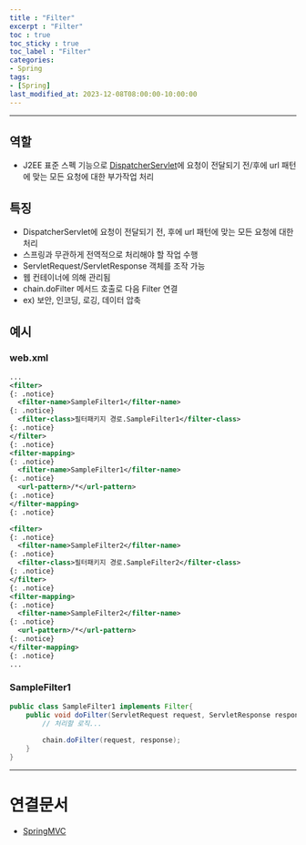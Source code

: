 ```yaml
---
title : "Filter"
excerpt : "Filter"
toc : true
toc_sticky : true
toc_label : "Filter"
categories:
- Spring
tags:
- [Spring]
last_modified_at: 2023-12-08T08:00:00-10:00:00
---
```

  
---
  
## 역할
- J2EE 표준 스펙 기능으로 [DispatcherServlet](../../spring/spring-DispatcherServlet)에 요청이 전달되기 전/후에 url 패턴에 맞는 모든 요청에 대한 부가작업 처리
  
## 특징
- DispatcherServlet에 요청이 전달되기 전, 후에 url 패턴에 맞는 모든 요청에 대한 처리
- 스프링과 무관하게 전역적으로 처리해야 할 작업 수행
- ServletRequest/ServletResponse 객체를 조작 가능
- 웹 컨테이너에 의해 관리됨
- chain.doFilter 메서드 호출로 다음 Filter 연결
- ex) 보안, 인코딩, 로깅, 데이터 압축
  
## 예시
  
### web.xml
  
```xml
...
<filter> 
{: .notice}  
  <filter-name>SampleFilter1</filter-name> 
{: .notice}  
  <filter-class>필터패키지 경로.SampleFilter1</filter-class>         
{: .notice}  
</filter> 
{: .notice}  
<filter-mapping> 
{: .notice}  
  <filter-name>SampleFilter1</filter-name> 
{: .notice}  
  <url-pattern>/*</url-pattern> 
{: .notice}  
</filter-mapping> 
{: .notice}  

<filter> 
{: .notice}  
  <filter-name>SampleFilter2</filter-name> 
{: .notice}  
  <filter-class>필터패키지 경로.SampleFilter2</filter-class>         
{: .notice}  
</filter> 
{: .notice}  
<filter-mapping> 
{: .notice}  
  <filter-name>SampleFilter2</filter-name> 
{: .notice}  
  <url-pattern>/*</url-pattern> 
{: .notice}  
</filter-mapping> 
{: .notice}  
...
```
  
### SampleFilter1
  
```java
public class SampleFilter1 implements Filter{
	public void doFilter(ServletRequest request, ServletResponse response, FilterChain chain) throws IOException, ServletException {
		// 처리할 로직...
	
		chain.doFilter(request, response);
	}
}
```

---
  
# 연결문서
- [SpringMVC](../../spring/spring-SpringMVC)